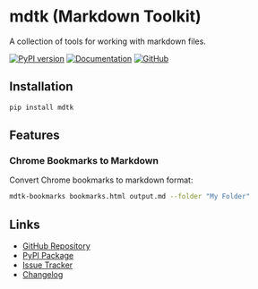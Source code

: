 # mdtk (Markdown Toolkit)

A collection of tools for working with markdown files.

[![PyPI version](https://badge.fury.io/py/mdtk.svg)](https://pypi.org/project/mdtk/)
[![Documentation](https://img.shields.io/badge/docs-latest-blue.svg)](https://tommcd.github.io/mdtk)
[![GitHub](https://img.shields.io/badge/github-repo-green.svg)](https://github.com/tommcd/mdtk)

## Installation

```bash
pip install mdtk
```

## Features

### Chrome Bookmarks to Markdown

Convert Chrome bookmarks to markdown format:

```bash
mdtk-bookmarks bookmarks.html output.md --folder "My Folder"
```

## Links

- [GitHub Repository](https://github.com/tommcd/mdtk)
- [PyPI Package](https://pypi.org/project/mdtk/)
- [Issue Tracker](https://github.com/tommcd/mdtk/issues)
- [Changelog](https://github.com/tommcd/mdtk/releases)
